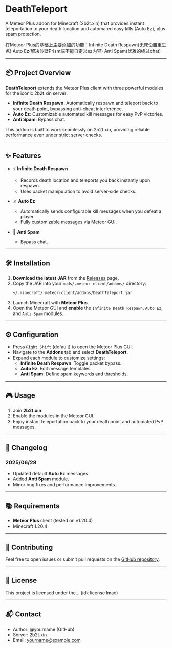 # DeathTeleport

A Meteor Plus addon for Minecraft (2b2t.xin) that provides instant teleportation to your death location and automated easy kills (Auto Ez), plus spam protection.

在Meteor Plus的基础上主要添加的功能：Infinite Death Respawn(无床设置重生点) Auto Ez(解决沙壁Prism端不能自定义ez内容) Anti Spam(优雅的绕过chat)

&#x20;&#x20;

---

## 📦 Project Overview

**DeathTeleport** extends the Meteor Plus client with three powerful modules for the iconic 2b2t.xin server:

- **Infinite Death Respawn**: Automatically respawn and teleport back to your death point, bypassing anti-cheat interference.
- **Auto Ez**: Customizable automated kill messages for easy PvP victories.
- **Anti Spam**: Bypass chat.

This addon is built to work seamlessly on 2b2t.xin, providing reliable performance even under strict server checks.

---

## ✨ Features

- ⚡ **Infinite Death Respawn**

  - Records death location and teleports you back instantly upon respawn.
  - Uses packet manipulation to avoid server-side checks.

- ⚔️ **Auto Ez**

  - Automatically sends configurable kill messages when you defeat a player.
  - Fully customizable messages via Meteor GUI.

- 🚫 **Anti Spam**

  - Bypass chat.

---

## 🛠 Installation

1. **Download the latest JAR** from the [Releases](#) page.
2. Copy the JAR into your `mods/.meteor-client/addons/` directory:
   ```bash
   ~/.minecraft/.meteor-client/addons/DeathTeleport.jar
   ```
3. Launch Minecraft with **Meteor Plus**.
4. Open the Meteor GUI and **enable** the `Infinite Death Respawn`, `Auto Ez`, and `Anti Spam` modules.

---

## ⚙️ Configuration

- Press `Right Shift` (default) to open the Meteor Plus GUI.
- Navigate to the **Addons** tab and select **DeathTeleport**.
- Expand each module to customize settings:
  - **Infinite Death Respawn**: Toggle packet bypass.
  - **Auto Ez**: Edit message templates.
  - **Anti Spam**: Define spam keywords and thresholds.

---

## 🎮 Usage

1. Join **2b2t.xin**.
2. Enable the modules in the Meteor GUI.
3. Enjoy instant teleportation back to your death point and automated PvP messages.

---

## 📜 Changelog

### 2025/06/28

- Updated default **Auto Ez** messages.
- Added **Anti Spam** module.
- Minor bug fixes and performance improvements.

---

## 📚 Requirements

- **Meteor Plus** client (tested on v1.20.4)
- Minecraft 1.20.4

---

## 🤝 Contributing

Feel free to open issues or submit pull requests on the [GitHub repository](#).

---

## 📄 License

This project is licensed under the... (idk license lmao)

---

## 📬 Contact

- Author: @yourname (GitHub)
- Server: 2b2t.xin
- Email: [yourname@example.com](mailto\:yourname@example.com)

